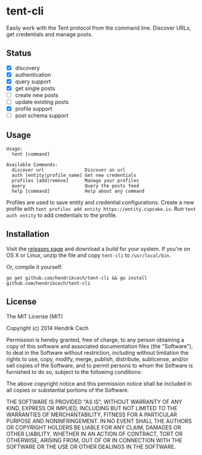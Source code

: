 tent-cli
======

Easily work with the Tent protocol from the command line. Discover URLs, get credentials and manage posts.

## Status
- [X] discovery
- [X] authentication
- [X] query support
- [X] get single posts
- [ ] create new posts
- [ ] update existing posts
- [X] profile support
- [ ] post schema support

## Usage
```
Usage:
  tent [command]

Available Commands:
  discover url               Discover an url
  auth [entity|profile_name] Get new credentials
  profiles [add|remove]      Manage your profiles
  query                      Query the posts feed
  help [command]             Help about any command
```

Profiles are used to save entity and credential configurations. Create a new profile with `tent profiles add entity https://entity.cupcake.is`. Run `tent auth entity` to add credentials to the profile.

## Installation
Visit the [releases page](https://github.com/hendrikcech/tent-cli/releases/latest) and download a build for your system. If you're on OS X or Linux, unzip the file and copy `tent-cli` to `/usr/local/bin`.

Or, compile it yourself:
```
go get github.com/hendrikcech/tent-cli && go install github.com/hendrikcech/tent-cli
```


## License
The MIT License (MIT)

Copyright (c) 2014 Hendrik Cech

Permission is hereby granted, free of charge, to any person obtaining a copy
of this software and associated documentation files (the "Software"), to deal
in the Software without restriction, including without limitation the rights
to use, copy, modify, merge, publish, distribute, sublicense, and/or sell
copies of the Software, and to permit persons to whom the Software is
furnished to do so, subject to the following conditions:

The above copyright notice and this permission notice shall be included in all
copies or substantial portions of the Software.

THE SOFTWARE IS PROVIDED "AS IS", WITHOUT WARRANTY OF ANY KIND, EXPRESS OR
IMPLIED, INCLUDING BUT NOT LIMITED TO THE WARRANTIES OF MERCHANTABILITY,
FITNESS FOR A PARTICULAR PURPOSE AND NONINFRINGEMENT. IN NO EVENT SHALL THE
AUTHORS OR COPYRIGHT HOLDERS BE LIABLE FOR ANY CLAIM, DAMAGES OR OTHER
LIABILITY, WHETHER IN AN ACTION OF CONTRACT, TORT OR OTHERWISE, ARISING FROM,
OUT OF OR IN CONNECTION WITH THE SOFTWARE OR THE USE OR OTHER DEALINGS IN THE
SOFTWARE.
